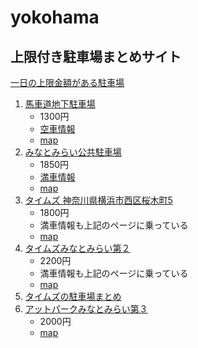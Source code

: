 yokohama
========

上限付き駐車場まとめサイト
--------------------------

[一日の上限金額がある駐車場](http://www.alpha-w.co.jp/parking/oneday.htm)

1. [馬車道地下駐車場](http://www.city.yokohama.lg.jp/doro/shisetsu/parking/bashamichi/)
   * 1300円 
   * [空車情報](http://www.pg-system.jp/kannai/park_show005010023.html#mark)
   * [map](https://www.google.co.jp/maps/place/%E6%A8%AA%E6%B5%9C%E5%B8%82%E9%A6%AC%E8%BB%8A%E9%81%93%E5%9C%B0%E4%B8%8B%E9%A7%90%E8%BB%8A%E5%A0%B4/@35.4500751,139.6336437,19z/data=!4m13!1m7!3m6!1s0x60185c5f4976ff99:0x10b0a8c4b57713ba!2z44CSMjMxLTAwMDUg56We5aWI5bed55yM5qiq5rWc5biC5Lit5Yy65pys55S677yW5LiB55uu!3b1!8m2!3d35.4495849!4d139.6349478!3m4!1s0x0:0xf4e52c87b36438fc!8m2!3d35.4497856!4d139.634882)
1. [みなとみらい公共駐車場](http://www.pacifico.co.jp/visitor/access/parking/tabid/237/Default.aspx)
   * 1850円
   * [満車情報](http://www.pg-system.jp/minatomirai21/park_show007020003.html)
   * [map](https://www.google.co.jp/maps/place/%E3%81%BF%E3%81%AA%E3%81%A8%E3%81%BF%E3%82%89%E3%81%84%E5%85%AC%E5%85%B1%E9%A7%90%E8%BB%8A%E5%A0%B4%EF%BC%88Minatomirai+Public+Parking+Lot%EF%BC%89/@35.4588647,139.6324217,16z/data=!4m13!1m7!3m6!1s0x60185c42f971e1ff:0x702e95bea7adb044!2z44CSMjIwLTAwMTIg56We5aWI5bed55yM5qiq5rWc5biC6KW_5Yy644G_44Gq44Go44G_44KJ44GE!3b1!8m2!3d35.4579561!4d139.6371333!3m4!1s0x0:0x9f76365cdda3c336!8m2!3d35.4589823!4d139.636604)
1. [タイムズ 神奈川県横浜市西区桜木町5](http://times-info.net/P14-kanagawa/C103/park-detail-BUK0015252/)
   * 1800円
   * 満車情報も上記のページに乗っている   
   * [map](https://www.google.co.jp/maps/place/%E3%82%BF%E3%82%A4%E3%83%A0%E3%82%BA%E6%A1%9C%E6%9C%A8%E7%94%BA%E7%AC%AC%EF%BC%95/@35.4554034,139.6256159,18z/data=!4m13!1m7!3m6!1s0x60185c6627e089c3:0x3d3fa5ef4cdac2db!2z44CSMjIwLTAwMjEg56We5aWI5bed55yM5qiq5rWc5biC6KW_5Yy65qGc5pyo55S677yV5LiB55uu!3b1!8m2!3d35.4553258!4d139.6268231!3m4!1s0x0:0x555f83513eb19b74!8m2!3d35.4549977!4d139.6268749)
1. [タイムズみなとみらい第２](http://times-info.net/P14-kanagawa/C104/park-detail-BUK0014108/)
   * 2200円
   * 満車情報も上記のページに乗っている
   * [map](https://www.google.co.jp/maps/place/%E3%82%BF%E3%82%A4%E3%83%A0%E3%82%BA%E3%81%BF%E3%81%AA%E3%81%A8%E3%81%BF%E3%82%89%E3%81%84%E7%AC%AC%EF%BC%92/@35.451582,139.6320603,17z/data=!3m1!4b1!4m5!3m4!1s0x60185c5f2785f32d:0xe988ff7aaa9489d6!8m2!3d35.451582!4d139.634249)
1. [タイムズの駐車場まとめ](http://times-info.net/P14-kanagawa/C103/BUK0015252/)
1. [アットパークみなとみらい第３](http://www.atpark.ne.jp/main/index/parkinfo~1887)
   * 2000円
   * [map](https://www.google.co.jp/maps/place/%E3%82%A2%E3%83%83%E3%83%88%E3%83%91%E3%83%BC%E3%82%AF%E3%81%BF%E3%81%AA%E3%81%A8%E3%81%BF%E3%82%89%E3%81%84%E7%AC%AC%EF%BC%93/@35.4521568,139.6387091,17z/data=!3m1!4b1!4m5!3m4!1s0x60185c57e3087081:0x3c096ac7f92975e3!8m2!3d35.4521568!4d139.6408978)

